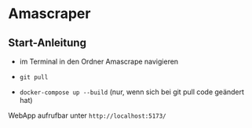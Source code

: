 # Amascraper

## Start-Anleitung

- im Terminal in den Ordner Amascrape navigieren

- `git pull` 

- `docker-compose up --build` (nur, wenn sich bei git pull code geändert hat)

WebApp aufrufbar unter `http://localhost:5173/`